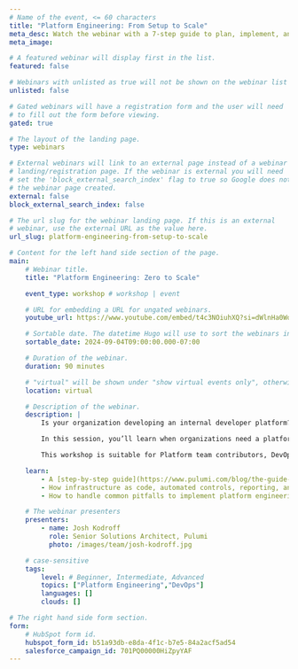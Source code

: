 ```yaml
---
# Name of the event, <= 60 characters
title: "Platform Engineering: From Setup to Scale"
meta_desc: Watch the webinar with a 7-step guide to plan, implement, and support your organization's adoption of platform engineering best practices.
meta_image:

# A featured webinar will display first in the list.
featured: false

# Webinars with unlisted as true will not be shown on the webinar list
unlisted: false

# Gated webinars will have a registration form and the user will need
# to fill out the form before viewing.
gated: true

# The layout of the landing page.
type: webinars

# External webinars will link to an external page instead of a webinar
# landing/registration page. If the webinar is external you will need
# set the 'block_external_search_index' flag to true so Google does not index
# the webinar page created.
external: false
block_external_search_index: false

# The url slug for the webinar landing page. If this is an external
# webinar, use the external URL as the value here.
url_slug: platform-engineering-from-setup-to-scale

# Content for the left hand side section of the page.
main:
    # Webinar title.
    title: "Platform Engineering: Zero to Scale"

    event_type: workshop # workshop | event

    # URL for embedding a URL for ungated webinars.
    youtube_url: https://www.youtube.com/embed/t4c3NOiuhXQ?si=dWlnHa0WokwiHYyP

    # Sortable date. The datetime Hugo will use to sort the webinars in date order.
    sortable_date: 2024-09-04T09:00:00.000-07:00

    # Duration of the webinar.
    duration: 90 minutes

    # "virtual" will be shown under "show virtual events only", otherwise shown as City, State (seattle, wa)
    location: virtual

    # Description of the webinar.
    description: |
        Is your organization developing an internal developer platform? How do you know if you're doing it right?

        In this session, you’ll learn when organizations need a platform and how to adopt the practice of platform engineering successfully. You’ll also learn from experienced practitioners how to judge whether your org’s platform efforts are going in the right direction and how to avoid some common and expensive mistakes.

        This workshop is suitable for Platform team contributors, DevOps engineers, IT management, and leadership.

    learn:
        - A [step-by-step guide](https://www.pulumi.com/blog/the-guide-platform-engineering-idp-steps-best-practices/) to successfully implement platform engineering in all kinds of organizations.
        - How infrastructure as code, automated controls, reporting, and self-service infrastructure fit into platform engineering efforts.
        - How to handle common pitfalls to implement platform engineering in IT organizations successfully.

    # The webinar presenters
    presenters:
        - name: Josh Kodroff
          role: Senior Solutions Architect, Pulumi
          photo: /images/team/josh-kodroff.jpg

    # case-sensitive
    tags:
        level: # Beginner, Intermediate, Advanced
        topics: ["Platform Engineering","DevOps"]
        languages: []
        clouds: []

# The right hand side form section.
form:
    # HubSpot form id.
    hubspot_form_id: b51a93db-e8da-4f1c-b7e5-84a2acf5ad54
    salesforce_campaign_id: 701PQ00000HiZpyYAF
---
```

